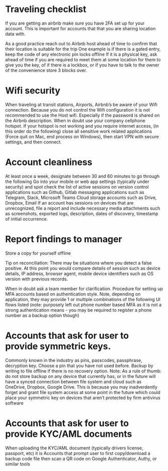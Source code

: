 # Traveling checklist 

If you are getting an airbnb make sure you have 2FA set up for your account. This is important for accounts that that you are sharing location data with. 

As a good practice reach out to Airbnb host ahead of time to confirm that their location is suitable for the trip One example is if there is a gated entry, keep the code of any electronic pin locks offline If it is a physical key, ask ahead of time if you are required to meet them at some location for them to give you the key, of if there is a lockbox, or if you have to talk to the owner of the convenience store 3 blocks over. 

# Wifi security 

When traveling at transit stations, Airports, Airbnb’s be aware of your Wifi connection. Because you do not control the Wifi configuration it is not recommended to use the Host wifi. Especially if the password is shared on the Airbnb description. When in doubt use your company cellphone hotspot. If your hotspot is not working and you require internet access, (in this order do the following) close all sensitive work related applications (Force quit on Mac, end process on Windows), then start VPN with secure settings, and then connect.

#  Account cleanliness 

At least once a week, designate between 30 and 60 minutes to go through the following Go into your mobile or web app settings (typically under security) and spot check the list of active sessions on version control applications such as Github, Gitlab messaging applications such as Telegram, Slack, Microsoft Teams Cloud storage accounts such as Drive, Dropbox, Email If an account has sessions on devices that are unrecognized, file a report and include necessary media attachments such as screenshots, exported logs, description, dates of discovery, timestamp of initial occurrence.

# Report findings to manager 

Store a copy for yourself offline 

Tip on reconciliation: There may be situations where you detect a false positive. At this point you would compare details of session such as device details, IP address, browser agent, mobile device identifiers such as OS version with previous records. 

When in doubt ask a team member for clarification. Procedure for setting up MFA accounts based on authentication style. Note, depending on application, they may provide 1 or multiple combinations of the following UI flows listed (note: purposely left out phone number based MFA as it is not a strong authentication means - you may be required to register a phone number as a backup option though) 

# Accounts that ask for user to provide symmetric keys. 

Commonly known in the industry as pins, passcodes, passphrase, decryption key. Choose a pin that you have not used before. Backup by writing to file offline if there is no recovery option. Note: As a rule of thumb: do not store backup on any device that currently has, or in the future will have a synced connection between file system and cloud such as OneDrive, Dropbox, Google Drive. This is because you may inadverdently forget and grant file system access at some point in the future which could place your symmetric key on devices that aren’t protected by firm antivirus software 

# Accounts that ask for user to provide KYC/AML documents 

When uploading the KYC/AML document (typically drivers license, passport, etc) it is Accounts that prompt user to first copy/download a backup code file then scan a QR code on Google Authenticator, Authy, or similar tools 
